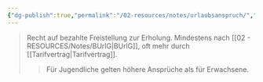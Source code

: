 ```yaml
---
{"dg-publish":true,"permalink":"/02-resources/notes/urlaubsanspruch/","tags":["arbeitsrecht/urlaub"],"noteIcon":"","updated":"2025-10-29T12:59:11.054+01:00"}
---
```


>Recht auf bezahlte Freistellung zur Erholung. Mindestens nach [[02 - RESOURCES/Notes/BUrlG\|BUrlG]], oft mehr durch [[Tarifvertrag\|Tarifvertrag]].
>>Für Jugendliche gelten höhere Ansprüche als für Erwachsene.